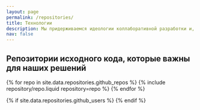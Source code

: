 ```yaml
---
layout: page
permalink: /repositories/
title: Технологии
description: Мы придерживаемся идеологии коллаборативной разработки и, разумеется, опираемся на open-source технологии. Более того, мы стараемся отправлять обратно в upstream всё, что можем, насколько это возможно в нынешних условиях. Поэтому мы не считаем возможным обойти вниманием технологии, которые используем в качестве основы. Все мы перечислить не сможем, но постараемся подсветить самые важные (в том числе и технологии, которые заопенсорсили сами)
nav: false
---
```



## Репозитории исходного кода, которые важны для наших решений

<div class="repositories d-flex flex-wrap flex-md-row flex-column justify-content-between align-items-center">
  {% for repo in site.data.repositories.github_repos %}
    {% include repository/repo.liquid repository=repo %}
  {% endfor %}
</div>

{% if site.data.repositories.github_users %}
{% endif %}
